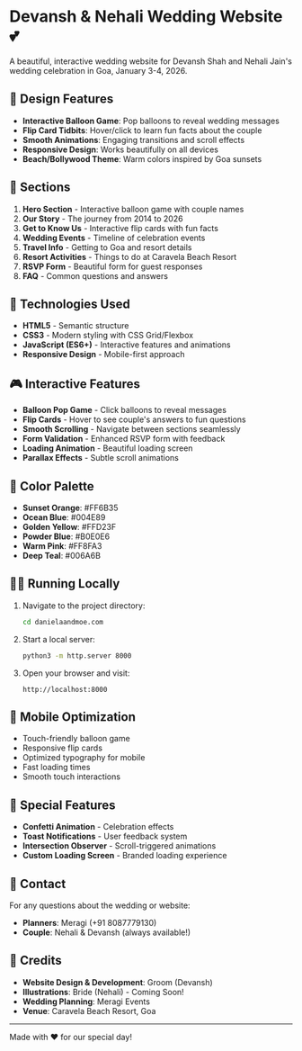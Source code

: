 # Devansh & Nehali Wedding Website 💕

A beautiful, interactive wedding website for Devansh Shah and Nehali Jain's wedding celebration in Goa, January 3-4, 2026.

## 🎨 Design Features

- **Interactive Balloon Game**: Pop balloons to reveal wedding messages
- **Flip Card Tidbits**: Hover/click to learn fun facts about the couple
- **Smooth Animations**: Engaging transitions and scroll effects
- **Responsive Design**: Works beautifully on all devices
- **Beach/Bollywood Theme**: Warm colors inspired by Goa sunsets

## 🎯 Sections

1. **Hero Section** - Interactive balloon game with couple names
2. **Our Story** - The journey from 2014 to 2026
3. **Get to Know Us** - Interactive flip cards with fun facts
4. **Wedding Events** - Timeline of celebration events
5. **Travel Info** - Getting to Goa and resort details
6. **Resort Activities** - Things to do at Caravela Beach Resort
7. **RSVP Form** - Beautiful form for guest responses
8. **FAQ** - Common questions and answers

## 🚀 Technologies Used

- **HTML5** - Semantic structure
- **CSS3** - Modern styling with CSS Grid/Flexbox
- **JavaScript (ES6+)** - Interactive features and animations
- **Responsive Design** - Mobile-first approach

## 🎮 Interactive Features

- **Balloon Pop Game** - Click balloons to reveal messages
- **Flip Cards** - Hover to see couple's answers to fun questions
- **Smooth Scrolling** - Navigate between sections seamlessly
- **Form Validation** - Enhanced RSVP form with feedback
- **Loading Animation** - Beautiful loading screen
- **Parallax Effects** - Subtle scroll animations

## 🌈 Color Palette

- **Sunset Orange**: #FF6B35
- **Ocean Blue**: #004E89
- **Golden Yellow**: #FFD23F
- **Powder Blue**: #B0E0E6
- **Warm Pink**: #FF8FA3
- **Deep Teal**: #006A6B

## 🏃‍♂️ Running Locally

1. Navigate to the project directory:
   ```bash
   cd danielaandmoe.com
   ```

2. Start a local server:
   ```bash
   python3 -m http.server 8000
   ```

3. Open your browser and visit:
   ```
   http://localhost:8000
   ```

## 📱 Mobile Optimization

- Touch-friendly balloon game
- Responsive flip cards
- Optimized typography for mobile
- Fast loading times
- Smooth touch interactions

## 🎉 Special Features

- **Confetti Animation** - Celebration effects
- **Toast Notifications** - User feedback system
- **Intersection Observer** - Scroll-triggered animations
- **Custom Loading Screen** - Branded loading experience

## 💌 Contact

For any questions about the wedding or website:
- **Planners**: Meragi (+91 8087779130)
- **Couple**: Nehali & Devansh (always available!)

## 🙏 Credits

- **Website Design & Development**: Groom (Devansh)
- **Illustrations**: Bride (Nehali) - Coming Soon!
- **Wedding Planning**: Meragi Events
- **Venue**: Caravela Beach Resort, Goa

---

Made with ❤️ for our special day! 